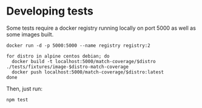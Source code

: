 # Developing tests

Some tests require a docker registry running locally on port 5000 as well as
some images built.

```
docker run -d -p 5000:5000 --name registry registry:2

for distro in alpine centos debian; do
  docker build -t localhost:5000/match-coverage/$distro ./tests/fixtures/image-$distro-match-coverage
  docker push localhost:5000/match-coverage/$distro:latest
done
```

Then, just run:

```
npm test
```
